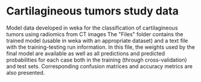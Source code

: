 # Cartilagineous tumors study data

Model data developed in weka for the classification of cartilagineous tumors using radiomics from CT images
The "Files" folder contains the trained model (usable in weka with an appropriate dataset) and a text file with the training-testing run information. In this file, the weights used by the final model are available as well as all predictions and predicted probabilities for each case both in the training (through cross-validation) and test sets. Corresponding confusion matrices and accuracy metrics are also presented.
